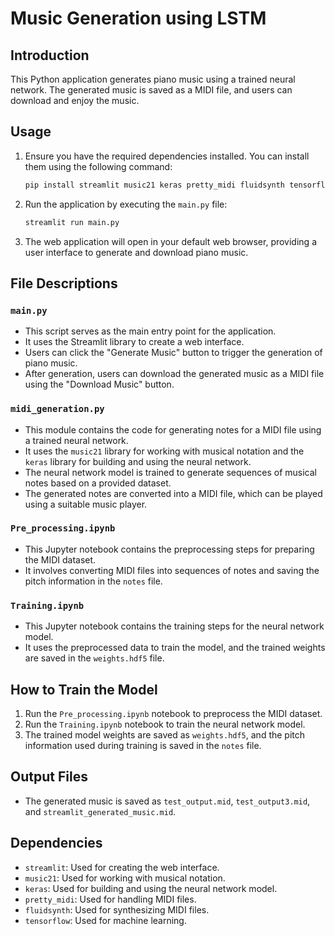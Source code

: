 # Music Generation using LSTM

## Introduction
This Python application generates piano music using a trained neural network. The generated music is saved as a MIDI file, and users can download and enjoy the music.

## Usage
1. Ensure you have the required dependencies installed. You can install them using the following command:
   ```bash
   pip install streamlit music21 keras pretty_midi fluidsynth tensorflow
   ```
2. Run the application by executing the `main.py` file:
   ```bash
   streamlit run main.py
   ```
3. The web application will open in your default web browser, providing a user interface to generate and download piano music.

## File Descriptions

### `main.py`
- This script serves as the main entry point for the application.
- It uses the Streamlit library to create a web interface.
- Users can click the "Generate Music" button to trigger the generation of piano music.
- After generation, users can download the generated music as a MIDI file using the "Download Music" button.

### `midi_generation.py`
- This module contains the code for generating notes for a MIDI file using a trained neural network.
- It uses the `music21` library for working with musical notation and the `keras` library for building and using the neural network.
- The neural network model is trained to generate sequences of musical notes based on a provided dataset.
- The generated notes are converted into a MIDI file, which can be played using a suitable music player.

### `Pre_processing.ipynb`
- This Jupyter notebook contains the preprocessing steps for preparing the MIDI dataset.
- It involves converting MIDI files into sequences of notes and saving the pitch information in the `notes` file.

### `Training.ipynb`
- This Jupyter notebook contains the training steps for the neural network model.
- It uses the preprocessed data to train the model, and the trained weights are saved in the `weights.hdf5` file.

## How to Train the Model
1. Run the `Pre_processing.ipynb` notebook to preprocess the MIDI dataset.
2. Run the `Training.ipynb` notebook to train the neural network model.
3. The trained model weights are saved as `weights.hdf5`, and the pitch information used during training is saved in the `notes` file.

## Output Files
- The generated music is saved as `test_output.mid`, `test_output3.mid`, and `streamlit_generated_music.mid`.

## Dependencies
- `streamlit`: Used for creating the web interface.
- `music21`: Used for working with musical notation.
- `keras`: Used for building and using the neural network model.
- `pretty_midi`: Used for handling MIDI files.
- `fluidsynth`: Used for synthesizing MIDI files.
- `tensorflow`: Used for machine learning.

